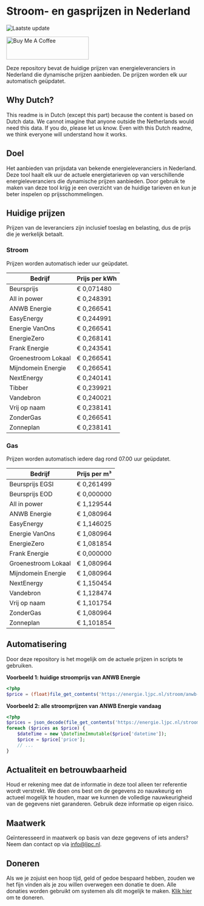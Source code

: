 # Stroom- en gasprijzen in Nederland

![Laatste update](https://img.shields.io/badge/laatste%20update-2024--03--19%2000%3A00%20CET-brightgreen)

<a href="https://www.buymeacoffee.com/Lars-" target="_blank"><img src="https://cdn.buymeacoffee.com/buttons/v2/default-orange.png" alt="Buy Me A Coffee" height="60" style="height: 60px !important;width: 217px !important;" ></a>

Deze repository bevat de huidige prijzen van energieleveranciers in Nederland die dynamische prijzen aanbieden. De prijzen worden elk uur automatisch geüpdatet.

## Why Dutch?

This readme is in Dutch (except this part) because the content is based on Dutch data. We cannot imagine that anyone outside the Netherlands would need this data. If you do, please let us know. Even with this Dutch readme, we think
everyone will understand how it works.

## Doel

Het aanbieden van prijsdata van bekende energieleveranciers in Nederland. Deze tool haalt elk uur de actuele energietarieven op van verschillende energieleveranciers die dynamische prijzen aanbieden. Door gebruik te maken van deze tool
krijg je een overzicht van de huidige tarieven en kun je beter inspelen op prijsschommelingen.

## Huidige prijzen

Prijzen van de leveranciers zijn inclusief toeslag en belasting, dus de prijs die je werkelijk betaalt.

### Stroom

Prijzen worden automatisch ieder uur geüpdatet.

 Bedrijf | Prijs per kWh 
---------|---------------
Beursprijs | € 0,071480
All in power | € 0,248391
ANWB Energie | € 0,266541
EasyEnergy | € 0,244991
Energie VanOns | € 0,266541
EnergieZero | € 0,268141
Frank Energie | € 0,243541
Groenestroom Lokaal | € 0,266541
Mijndomein Energie | € 0,266541
NextEnergy | € 0,240141
Tibber | € 0,239921
Vandebron | € 0,240021
Vrij op naam | € 0,238141
ZonderGas | € 0,266541
Zonneplan | € 0,238141


### Gas

Prijzen worden automatisch iedere dag rond 07.00 uur geüpdatet.

 Bedrijf | Prijs per m³ 
---------|--------------
Beursprijs EGSI | € 0,261499
Beursprijs EOD | € 0,000000
All in power | € 1,129544
ANWB Energie | € 1,080964
EasyEnergy | € 1,146025
Energie VanOns | € 1,080964
EnergieZero | € 1,081854
Frank Energie | € 0,000000
Groenestroom Lokaal | € 1,080964
Mijndomein Energie | € 1,080964
NextEnergy | € 1,150454
Vandebron | € 1,128474
Vrij op naam | € 1,101754
ZonderGas | € 1,080964
Zonneplan | € 1,101854


## Automatisering

Door deze repository is het mogelijk om de actuele prijzen in scripts te gebruiken.

**Voorbeeld 1: huidige stroomprijs van ANWB Energie**

```php
<?php
$price = (float)file_get_contents('https://energie.ljpc.nl/stroom/anwb-energie-nu.txt');

```

**Voorbeeld 2: alle stroomprijzen van ANWB Energie vandaag**

```php
<?php
$prices = json_decode(file_get_contents('https://energie.ljpc.nl/stroom/all-in-power-vandaag.json'),true);
foreach ($prices as $price) {
    $dateTime = new \DateTimeImmutable($price['datetime']);
    $price = $price['price'];
    // ...
}
```

## Actualiteit en betrouwbaarheid

Houd er rekening mee dat de informatie in deze tool alleen ter referentie wordt verstrekt. We doen ons best om de gegevens zo nauwkeurig en actueel mogelijk te houden, maar we kunnen de volledige nauwkeurigheid van de gegevens niet
garanderen. Gebruik deze informatie op eigen risico.

## Maatwerk

Geïnteresseerd in maatwerk op basis van deze gegevens of iets anders? Neem dan contact op
via [info@ljpc.nl](mailto:info@ljpc.nl?subject=Energie%20prijzen).

## Doneren

Als we je zojuist een hoop tijd, geld of gedoe bespaard hebben, zouden we het fijn vinden als je zou willen overwegen een
donatie te doen. Alle donaties worden gebruikt om systemen als dit mogelijk te
maken. [Klik hier](https://www.buymeacoffee.com/Lars-) om te doneren.
